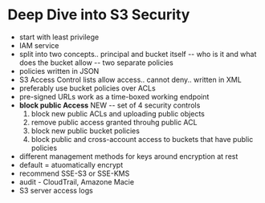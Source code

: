 # Deep Dive into S3 Security

- start with least privilege
- IAM service
- split into two concepts.. principal and bucket itself
    -- who is it and what does the bucket allow
    -- two separate policies
- policies written in JSON
- S3 Access Control lists allow access.. cannot deny.. written in XML
- preferably use bucket policies over ACLs
- pre-signed URLs work as a time-boxed working endpoint
- **block public Access** NEW -- set of 4 security controls
    1. block new public ACLs and uploading public objects
    2. remove public access granted throuhg public ACL
    3. block new public bucket policies
    4. block public and cross-account access to buckets that have public policies
- different management methods for keys around encryption at rest
- default = atuomatically encrypt
- recommend SSE-S3 or SSE-KMS
- audit - CloudTrail, Amazone Macie
- S3 server access logs